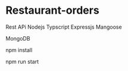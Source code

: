 # Restaurant-orders

Rest APi Nodejs Typscript Expressjs Mangoose 

MongoDB


npm install

npm run start
